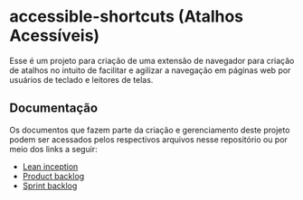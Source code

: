 # accessible-shortcuts (Atalhos Acessíveis)
Esse é um projeto para criação de uma extensão de navegador para criação de atalhos no intuito de facilitar e agilizar a navegação em páginas web por usuários de teclado e leitores de telas.
## Documentação
Os documentos que fazem parte da criação e gerenciamento deste projeto podem ser acessados pelos respectivos arquivos nesse repositório ou por meio dos links a seguir:

* [Lean inception](https://docs.google.com/document/d/1Dqi0ZTWxllKQf2g28NTl8bGZzwX0leq8VEg7rJTtvFA/edit?tab=t.0)  
* [Product backlog](https://docs.google.com/document/d/1-4Gr9ntwc9bOhma04t9aOjs_x9AWQ9TO8g1vJstoAf4/edit?tab=t.0)  
* [Sprint backlog](https://docs.google.com/document/d/1qKYZ6NZI1Pc2lqUYJ6vPUsxTrfu3sEyn4UpY0Vy497g/edit?tab=t.0)  

